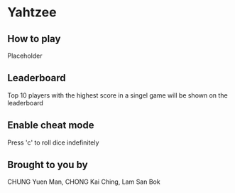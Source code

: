 # Yahtzee

## How to play
Placeholder

## Leaderboard
Top 10 players with the highest score in a singel game will be shown on the leaderboard

## Enable cheat mode
Press 'c' to roll dice indefinitely

## Brought to you by
CHUNG Yuen Man, CHONG Kai Ching, Lam San Bok
